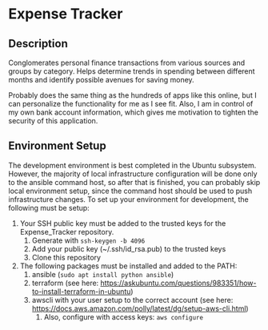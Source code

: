 # Expense Tracker

## Description

Conglomerates personal finance transactions from various sources and groups by category. Helps determine trends in spending between different months and identify possible avenues for saving money.

Probably does the same thing as the hundreds of apps like this online, but I can personalize the functionality for me as I see fit. Also, I am in control of my own bank account information, which gives me motivation to tighten the security of this application.

## Environment Setup

The development environment is best completed in the Ubuntu subsystem. However, the majority of local infrastructure configuration will be done only to the ansible command host, so after that is finished, you can probably skip local environment setup, since the command host should be used to push infrastructure changes. To set up your environment for development, the following must be setup:
1. Your SSH public key must be added to the trusted keys for the Expense_Tracker repository. 
    1. Generate with `ssh-keygen -b 4096` 
    2. Add your public key (~/.ssh/id_rsa.pub) to the trusted keys
    3. Clone this repository
1. The following packages must be installed and added to the PATH: 
    1. ansible (`sudo apt install python ansible`) 
    2. terraform (see here: https://askubuntu.com/questions/983351/how-to-install-terraform-in-ubuntu) 
    3. awscli with your user setup to the correct account (see here: https://docs.aws.amazon.com/polly/latest/dg/setup-aws-cli.html)
        1. Also, configure with access keys: `aws configure`       
